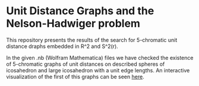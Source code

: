 # Unit Distance Graphs and the Nelson-Hadwiger problem
This repository presents the results of the search for 5-chromatic unit distance draphs embedded in R^2 and S^2(r).


In the given .nb (Wolfram Mathematica) files we have checked the existence of 5-chromatic graphs of unit distances on described spheres of icosahedron and large icosahedron with a unit edge lengths. An interactive visualization of the first of this graphs can be seen <a href="https://vsvor.github.io/">here</a>.


